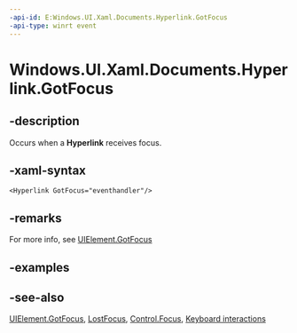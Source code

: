 ```yaml
---
-api-id: E:Windows.UI.Xaml.Documents.Hyperlink.GotFocus
-api-type: winrt event
---
```


<!-- Event syntax.
public event RoutedEventHandler GotFocus
-->

# Windows.UI.Xaml.Documents.Hyperlink.GotFocus

## -description
Occurs when a **Hyperlink** receives focus.



## -xaml-syntax
```xaml
<Hyperlink GotFocus="eventhandler"/>
```

## -remarks
For more info, see [UIElement.GotFocus](../windows.ui.xaml/uielement_gotfocus.md)


## -examples

## -see-also
[UIElement.GotFocus](../windows.ui.xaml/uielement_gotfocus.md), [LostFocus](hyperlink_lostfocus.md), [Control.Focus](../windows.ui.xaml.controls/control_focus_195503898.md), [Keyboard interactions](/windows/uwp/input-and-devices/keyboard-interactions)

